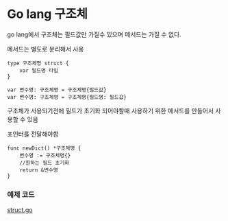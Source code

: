 # Go lang 구조체
go lang에서 구조체는 필드값만 가질수 있으며 메서드는 가질 수 없다.

메서드는 별도로 분리해서 사용

```
type 구조체명 struct {
    var 필드명 타입
}
```
```
var 변수명: 구조체명 = 구조체명{필드값}
var 변수명: 구조체명 = 구조체명{필드명: 필드값}
```

구조체가 사용되기전에 필드가 초기화 되어야할때 사용하기 위한 메서드를 만들어서 사용할 수 있음

포인터를 전달해야함
```
func newDict() *구조체명 {
    변수명 := 구조체명{}
    //원하는 필드 초기화
    return &변수명
}
```

### 예제 코드
[struct.go](./main/struct.go)